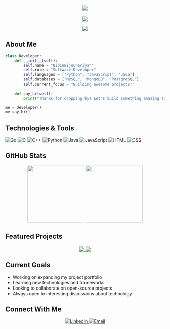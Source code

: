 <h1 align="center">
  <img src="https://readme-typing-svg.herokuapp.com/?lines=Hello,+World!+👋;Welcome+to+my+GitHub!&center=true&size=30">
</h1>

<p align="center">
  <img src="https://komarev.com/ghpvc/?username=NibinBijuCheriyan&color=blueviolet&style=flat">
</p>

<div align="center">
<p align="center">
  <img src="https://github-readme-stats.vercel.app/api?username=NibinBijuCheriyan&show_icons=true&theme=tokyonight" />
</p>
</div>

##  About Me

```python
class Developer:
    def __init__(self):
        self.name = "NibinBijuCheriyan"
        self.role = "Software Developer"
        self.languages = ["Python", "JavaScript", "Java"]
        self.databases = ["MySQL", "MongoDB", "PostgreSQL"]
        self.current_focus = "Building awesome projects!"
        
    def say_hi(self):
        print("Thanks for dropping by! Let's build something amazing together!")

me = Developer()
me.say_hi()
```

##  Technologies & Tools

<!-- Programming Languages -->
![Go](https://img.shields.io/badge/Code-Go-informational?style=flat&logo=go&logoColor=white&color=00ADD8)
![C](https://img.shields.io/badge/Code-C-informational?style=flat&logo=c&logoColor=white&color=2bbc8a)
![C++](https://img.shields.io/badge/Code-C++-informational?style=flat&logo=c%2B%2B&logoColor=white&color=00599C)
![Python](https://img.shields.io/badge/Code-Python-informational?style=flat&logo=python&logoColor=white&color=3776AB)
![Java](https://img.shields.io/badge/Code-Java-informational?style=flat&logo=java&logoColor=white&color=007396)
![JavaScript](https://img.shields.io/badge/Code-JavaScript-informational?style=flat&logo=javascript&logoColor=black&color=F7DF1E)
![HTML](https://img.shields.io/badge/Code-HTML5-informational?style=flat&logo=html5&logoColor=white&color=E34F26)
![CSS](https://img.shields.io/badge/Code-CSS3-informational?style=flat&logo=css3&logoColor=white&color=1572B6)


##  GitHub Stats

<div align="center">
  <img height="180em" src="https://github-readme-stats.vercel.app/api?username=NibinBijuCheriyan&show_icons=true&theme=dark&include_all_commits=true&count_private=true"/>
  <img height="180em" src="https://github-readme-stats.vercel.app/api/top-langs/?username=NibinBijuCheriyan&layout=compact&langs_count=7&theme=dark"/>
</div>

##  Featured Projects

<div align="center">
  <a href="https://github.com/NibinBijuCheriyan/project1">
    <img align="center" src="https://github-readme-stats.vercel.app/api/pin/?username=NibinBijuCheriyan&repo=project1&theme=dark" />
  </a>
  <a href="https://github.com/NibinBijuCheriyan/project2">
    <img align="center" src="https://github-readme-stats.vercel.app/api/pin/?username=NibinBijuCheriyan&repo=project2&theme=dark" />
  </a>
</div>

##  Current Goals

-  Working on expanding my project portfolio
-  Learning new technologies and frameworks
-  Looking to collaborate on open-source projects
-  Always open to interesting discussions about technology

##  Connect With Me

<p align="center">
  <a href="https://linkedin.com/in/NibinBijuCheriyan">
    <img src="https://img.shields.io/badge/-LinkedIn-blue?style=flat-square&logo=Linkedin&logoColor=white" alt="LinkedIn">
  </a>
  
  <a href="mailto:nibin00077@gmail.com">
    <img src="https://img.shields.io/badge/-Email-red?style=flat-square&logo=gmail&logoColor=white" alt="Email">
  </a>
</p>


